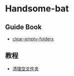 # Handsome-bat
## Guide Book
* [clear-empty-folders](https://www.jianshu.com/p/311a6b4c1bbe)
## 教程
* [清理空文件夹](https://www.jianshu.com/p/311a6b4c1bbe)
